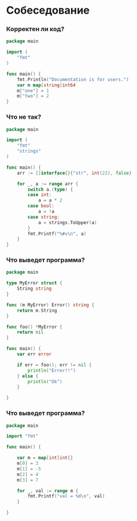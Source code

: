 # Собеседование

### Корректен ли код?

~~~go
package main

import (
	"fmt"
)

func main() {
	fmt.Println("Documentation is for users.")
	var m map[string]int64
	m["one"] = 1
	m["two"] = 2
}
~~~

### Что не так? 

~~~go
package main

import (
	"fmt"
	"strings"
)

func main() {
	arr := []interface{}{"str", int(22), false}

	for _, a := range arr {
		switch a.(type) {
		case int:
			a = a * 2
		case bool:
			a = !a
		case string:
			a = strings.ToUpper(a)
		}
		fmt.Printf("%#v\n", a)
	}
}
~~~





### Что выведет программа? 

~~~go
package main

type MyError struct {
	String string
}

func (m MyError) Error() string {
	return m.String
}

func foo() *MyError {
	return nil
}

func main() {
	var err error

	if err = foo(); err != nil {
		println("Error!!")
	} else {
		println("Ok")
	}

}

~~~

### Что выведет программа? 

~~~go
package main

import "fmt"

func main() {

	var m = map[int]int{}
	m[0] = 3
	m[1] = -5
	m[2] = 4
	m[3] = 7

	for _, val := range m {
		fmt.Printf("val = %d\n", val)
	}

}

~~~


